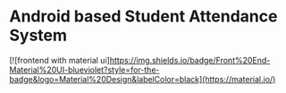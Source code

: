 # Android based Student Attendance System
[![frontend with material ui]https://img.shields.io/badge/Front%20End-Material%20UI-blueviolet?style=for-the-badge&logo=Material%20Design&labelColor=black](https://material.io/)
